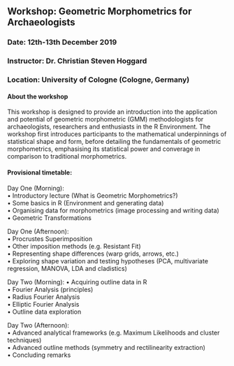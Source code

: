 ## Workshop: Geometric Morphometrics for Archaeologists
### Date: 12th-13th December 2019
### Instructor: Dr. Christian Steven Hoggard
### Location: University of Cologne (Cologne, Germany)

#### About the workshop

This workshop is designed to provide an introduction into the application and potential of geometric morphometric (GMM) methodologists for archaeologists, researchers and enthusiasts in the R Environment. The workshop first introduces participants to the mathematical underpinnings of statistical shape and form, before detailing the fundamentals of geometric morphometrics, emphasising its statistical power and converage in comparison to traditional morphometrics.

#### Provisional timetable:

Day One (Morning):  
•	Introductory lecture (What is Geometric Morphometrics?)  
•	Some basics in R (Environment and generating data)  
•	Organising data for morphometrics (image processing and writing data)  
•	Geometric Transformations  

Day One (Afternoon):  
•	Procrustes Superimposition  
•	Other imposition methods (e.g. Resistant Fit)  
•	Representing shape differences (warp grids, arrows, etc.)  
•	Exploring shape variation and testing hypotheses (PCA, multivariate regression, MANOVA, LDA and cladistics)  

Day Two (Morning): 
•	Acquiring outline data in R  
•	Fourier Analysis (principles)   
•	Radius Fourier Analysis  
•	Elliptic Fourier Analysis  
•	Outline data exploration  

Day Two (Afternoon):  
•	Advanced analytical frameworks (e.g. Maximum Likelihoods and cluster techniques)  
•	Advanced outline methods (symmetry and rectilinearity extraction)  
•	Concluding remarks
